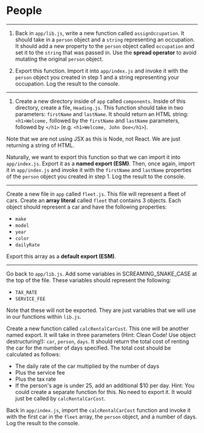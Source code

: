 # People

---

1. Back in `app/lib.js`, write a new function called `assignOccupation`. It should take in a `person` object and a `string` representing an occupation. It should add a new property to the `person` object called `occupation` and set it to the `string` that was passed in. Use the **spread operator** to avoid mutating the original `person` object.

1. Export this function. Import it into `app/index.js` and invoke it with the `person` object you created in step 1 and a string representing your occupation. Log the result to the console.

---

1. Create a new directory inside of `app` called `components`. Inside of this directory, create a file, `Heading.js`. This function should take in two parameters: `firstName` and `lastName`. It should return an HTML string: `<h1>Welcome,` followed by the `firstName` and `lastName` parameters, followed by `</h1>` (e.g. `<h1>Welcome, John Doe</h1>`).

Note that we are not using JSX as this is Node, not React. We are just returning a string of HTML.

Naturally, we want to export this function so that we can import it into `app/index.js`. Export it as a **named export (ESM)**. Then, once again, import it in `app/index.js` and invoke it with the `firstName` and `lastName` properties of the `person` object you created in step 1. Log the result to the console.

---

Create a new file in `app` called `fleet.js`. This file will represent a fleet of cars. Create an **array literal** called `fleet` that contains 3 objects. Each object should represent a car and have the following properties:

- `make`
- `model`
- `year`
- `color`
- `dailyRate`

Export this array as a **default export (ESM)**.

---

Go back to `app/lib.js`. Add some variables in SCREAMING_SNAKE_CASE at the top of the file. These variables should represent the following:

- `TAX_RATE`
- `SERVICE_FEE`

Note that these will not be exported. They are just variables that we will use in our functions within `lib.js`.

Create a new function called `calcRentalCarCost`. This one will be another named export. It will take in three parameters (Hint: Clean Code! Use object destructuring!): `car`, `person`, `days`. It should return the total cost of renting the car for the number of days specified. The total cost should be calculated as follows:

- The daily rate of the car multiplied by the number of days
- Plus the service fee
- Plus the tax rate
- If the person's age is under 25, add an additional $10 per day. Hint: You could create a separate function for this. No need to export it. It would just be called by `calcRentalCarCost`.

Back in `app/index.js`, import the `calcRentalCarCost` function and invoke it with the first car in the `fleet` array, the `person` object, and a number of days. Log the result to the console.
